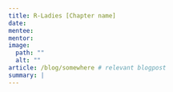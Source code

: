 ```yaml
---
title: R-Ladies [Chapter name]
date:
mentee:
mentor:
image:
  path: ""
  alt: ""
article: /blog/somewhere # relevant blogpost
summary: |
---
```


